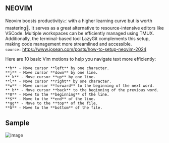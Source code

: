 ## NEOVIM
Neovim boosts productivity📈 with a higher learning curve but is worth mastering🚀. It serves as a great alternative to resource-intensive editors like VSCode. Multiple workspaces can be efficiently managed using TMUX. Additionally, the terminal-based tool LazyGit complements this setup, making code management more streamlined and accessible.<br>
`source:` https://www.josean.com/posts/how-to-setup-neovim-2024<br>

Here are 10 basic Vim motions to help you navigate text more efficiently:

    **h** - Move cursor **left** by one character.
    **j** - Move cursor **down** by one line.
    ** k** - Move cursor **up** by one line.
    **l** - Move cursor **right** by one character.
    **w** - Move cursor **forward** to the beginning of the next word.
    ** b** - Move cursor **back** to the beginning of the previous word.
    **0** - Move to the **beginning** of the line.
    **$** - Move to the **end** of the line.
    **gg** - Move to the **top** of the file.
    **G** - Move to the **bottom** of the file.
## Sample
![image](https://github.com/user-attachments/assets/af1405fe-c65c-4a53-ad80-8865edeea271)


